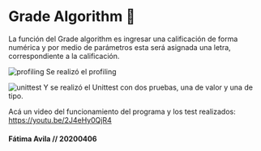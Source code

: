 # Grade Algorithm 📕

La función del Grade algorithm es ingresar una calificación de forma numérica y por medio de parámetros esta será asignada una letra, correspondiente a la calificación.

![profiling](https://imgur.com/5pGVfM3.png)
Se realizó el profiling 

![unittest](https://imgur.com/QBc3kX7.png)
Y se realizó el Unittest con dos pruebas, una de valor y una de tipo.

Acá un video del funcionamiento del programa y los test realizados:
https://youtu.be/2J4eHy0QjR4

#### Fátima Avila // 20200406


